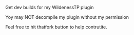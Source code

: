 Get dev builds for my WildenessTP plugin

Yoy may NOT decompile my plugin without my permission

Feel free to hit thatfork button to help contrutite.
